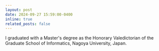 ```yaml
---
layout: post
date: 2024-09-27 15:59:00-0400
inline: true
related_posts: false
---
```


I graduated with a Master's degree as the Honorary Valedictorian of the Graduate School of Informatics, Nagoya University, Japan.
